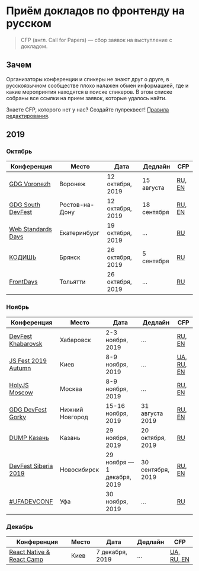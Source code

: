 # Приём докладов по фронтенду на русском

> CFP (англ. Call for Papers) — сбор заявок на выступление с докладом.

## Зачем

Организаторы конференции и спикеры не знают друг о друге,
в русскоязычном сообществе плохо налажен обмен информацией,
где и какие мероприятия находятся в поиске спикеров.
В этом списке собраны все ссылки на прием заявок, которые удалось найти.

Знаете CFP, которого нет у нас? Создайте пулреквест! [Правила редактирования](CONTRIBUTION.md).

## 2019

### Октябрь

| Конференция | Место | Дата | Дедлайн | CFP |
| ---------- | -------- | ---- | ------------------- | ------------------------ |
| [GDG Voronezh](https://gdgvrn.ru/) | Воронеж | 12 октября, 2019 | 15 августа | [RU, EN](https://docs.google.com/forms/d/e/1FAIpQLSe15BaDDwHXX4ZyrgkYLfWsShpwDzPU-OT6a28x2ddPoE8Cbg/viewform) |
| [GDG South DevFest](https://devfest.gdgrnd.ru/) | Ростов-на-Дону | 12 октября, 2019 | 18 сентября | [RU, EN](https://docs.google.com/forms/d/e/1FAIpQLSdEwnh4CDCUQgwnmQR8cLtk8lB4DPNBGRWJBRy9R5MdIPh1mQ/viewform) |
| [Web Standards Days](https://wsd.events/2019/10/19/) | Екатеринбург | 19 октября, 2019 | … | [RU](https://wsd.events/2019/10/19/) |
| [КОДИШЬ](http://xn--d1aieq6cya.xn--p1ai) | Брянск | 26 октября, 2019 | 5 сентября | [RU](https://docs.google.com/forms/d/1zHGUQ2RU6wqPh_1DVJsydhhgSCkMkhhbhgecJn7jwQM/viewform) |
| [FrontDays](https://frontdays.ru/) | Тольятти | 26 октября, 2019 | … | [RU](https://docs.google.com/forms/d/e/1FAIpQLSdr_JoPmEpI9skzVM60lCgQPOyuVspYOHETXI5tbRdeunQgGQ/viewform) |

### Ноябрь

| Конференция | Место | Дата | Дедлайн | CFP |
| ---------- | -------- | ---- | ------------------- | ------------------------ |
| [DevFest Khabarovsk](https://www.meetup.com/ru-RU/GDG-Khabarovsk/events/262328150/) | Хабаровск | 2-3 ноября, 2019 | … | [RU, EN](https://docs.google.com/forms/d/e/1FAIpQLScM3_VgJ2RwPhgID239rBqi1vW1DM45QWiwg3nUluI5WHsEvQ/viewform) |
| [JS Fest 2019 Autumn](http://jsfest.com.ua/) | Киев | 8-9 ноября, 2019 | … | [UA](http://jsfest.com.ua/speakers.html), [RU](http://jsfest.com.ua/speakers_rus.html), [EN](http://jsfest.com.ua/speakers_eng.html) |
| [HolyJS Moscow](https://holyjs-moscow.ru/) | Москва | 8-9 ноября, 2019 | … | [RU](https://holyjs-moscow.ru/callforpapers/), [EN](https://holyjs-moscow.ru/en/callforpapers/) |
| [GDG DevFest Gorky](https://devfest.gdgnn.ru/) | Нижний Новгород | 15-16 ноября, 2019 | 31 августа 2019 | [RU, EN](https://docs.google.com/forms/d/e/1FAIpQLScDPfxdsB9beimUWrfMaf6agZtmdA8n9F6y10pdJvOfL8pU0A/viewform) |
| [DUMP Казань](https://dump-kazan.ru/) | Казань | 29 ноября, 2019 | 20 октября, 2019 | [RU](https://dump-kazan.ru/) |
| [DevFest Siberia 2019](https://gdg-siberia.com/) | Новосибирск | 29 ноября — 1 декабря, 2019 | 30 сентября, 2019 | [RU, EN](https://www.papercall.io/dfsiberia19) |
| [#UFADEVCONF](http://dc.ufacoder.com/) | Уфа | 30 ноября, 2019 | … | [RU](mailto:info@ufacoder.com) |

### Декабрь

| Конференция | Место | Дата | Дедлайн | CFP |
| ---------- | -------- | ---- | ------------------- | ------------------------ |
| [React Native & React Camp](http://2019.reactnative.com.ua/) | Киев | 7 декабря, 2019 | … | [UA, RU, EN](http://2019.reactnative.com.ua/call-for-paper) |

